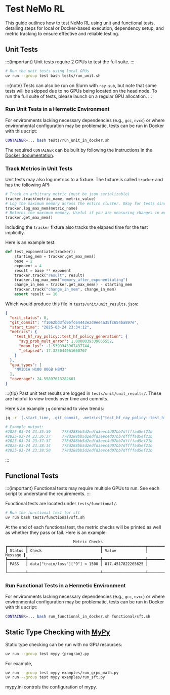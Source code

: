 # Test NeMo RL

This guide outlines how to test NeMo RL using unit and functional tests, detailing steps for local or Docker-based execution, dependency setup, and metric tracking to ensure effective and reliable testing.

## Unit Tests

:::{important}
Unit tests require 2 GPUs to test the full suite.
:::

```sh
# Run the unit tests using local GPUs
uv run --group test bash tests/run_unit.sh
```

:::{note}
Tests can also be run on Slurm with `ray.sub`, but note that some tests will be skipped
due to no GPUs being located on the head node. To run the full suite of tests, please
launch on a regular GPU allocation.
:::

### Run Unit Tests in a Hermetic Environment

For environments lacking necessary dependencies (e.g., `gcc`, `nvcc`)
or where environmental configuration may be problematic, tests can be run
in Docker with this script:

```sh
CONTAINER=... bash tests/run_unit_in_docker.sh
```

The required `CONTAINER` can be built by following the instructions in the [Docker documentation](docker.md).

### Track Metrics in Unit Tests

Unit tests may also log metrics to a fixture. The fixture is called `tracker` and has the following API:

```python
# Track an arbitrary metric (must be json serializable)
tracker.track(metric_name, metric_value)
# Log the maximum memory across the entire cluster. Okay for tests since they are run serially.
tracker.log_max_mem(metric_name)
# Returns the maximum memory. Useful if you are measuring changes in memory.
tracker.get_max_mem()
```

Including the `tracker` fixture also tracks the elapsed time for the test implicitly.

Here is an example test:

```python
def test_exponentiate(tracker):
    starting_mem = tracker.get_max_mem()
    base = 2
    exponent = 4
    result = base ** exponent
    tracker.track("result", result)
    tracker.log_max_mem("memory_after_exponentiating")
    change_in_mem = tracker.get_max_mem() - starting_mem
    tracker.track("change_in_mem", change_in_mem)
    assert result == 16
```

Which would produce this file in `tests/unit/unit_results.json`:

```json
{
  "exit_status": 0,
  "git_commit": "f1062bd3fd95fc64443e2d9ee4a35fc654ba897e",
  "start_time": "2025-03-24 23:34:12",
  "metrics": {
    "test_hf_ray_policy::test_hf_policy_generation": {
      "avg_prob_mult_error": 1.0000039339065552,
      "mean_lps": -1.5399343967437744,
      "_elapsed": 17.323044061660767
    }
  },
  "gpu_types": [
    "NVIDIA H100 80GB HBM3"
  ],
  "coverage": 24.55897613282601
}
```

:::{tip}
Past unit test results are logged in `tests/unit/unit_results/`. These are helpful to view trends over time and commits.

Here's an example `jq` command to view trends:

```sh
jq -r '[.start_time, .git_commit, .metrics["test_hf_ray_policy::test_hf_policy_generation"].avg_prob_mult_error] | @tsv' tests/unit/unit_results/*

# Example output:
#2025-03-24 23:35:39     778d288bb5d2edfd3eec4d07bb7dffffad5ef21b        1.0000039339065552
#2025-03-24 23:36:37     778d288bb5d2edfd3eec4d07bb7dffffad5ef21b        1.0000039339065552
#2025-03-24 23:37:37     778d288bb5d2edfd3eec4d07bb7dffffad5ef21b        1.0000039339065552
#2025-03-24 23:38:14     778d288bb5d2edfd3eec4d07bb7dffffad5ef21b        1.0000039339065552
#2025-03-24 23:38:50     778d288bb5d2edfd3eec4d07bb7dffffad5ef21b        1.0000039339065552
```
:::

## Functional Tests

:::{important}
Functional tests may require multiple GPUs to run. See each script to understand the requirements.
:::

Functional tests are located under `tests/functional/`.

```sh
# Run the functional test for sft
uv run bash tests/functional/sft.sh
```

At the end of each functional test, the metric checks will be printed as well as
whether they pass or fail. Here is an example:

```text
                              Metric Checks
┏━━━━━━━━┳━━━━━━━━━━━━━━━━━━━━━━━━━━━━━━━━┳━━━━━━━━━━━━━━━━━━━┳━━━━━━━━━┓
┃ Status ┃ Check                          ┃ Value             ┃ Message ┃
┡━━━━━━━━╇━━━━━━━━━━━━━━━━━━━━━━━━━━━━━━━━╇━━━━━━━━━━━━━━━━━━━╇━━━━━━━━━┩
│ PASS   │ data["train/loss"]["9"] < 1500 │ 817.4517822265625 │         │
└────────┴────────────────────────────────┴───────────────────┴─────────┘
```

### Run Functional Tests in a Hermetic Environment

For environments lacking necessary dependencies (e.g., `gcc`, `nvcc`)
or where environmental configuration may be problematic, tests can be run
in Docker with this script:

```sh
CONTAINER=... bash run_functional_in_docker.sh functional/sft.sh
```


## Static Type Checking with [MyPy](https://mypy-lang.org/)
Static type checking can be run with no GPU resources:

```sh
uv run --group test mypy {program}.py
```

For example,
```sh
uv run --group test mypy examples/run_grpo_math.py
uv run --group test mypy examples/run_sft.py
```

mypy.ini controls the configuration of mypy.